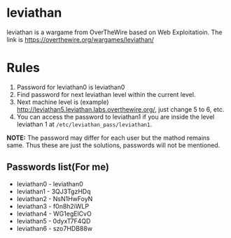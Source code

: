 # leviathan
leviathan is a wargame from OverTheWire based on Web Exploitatioin. The link is https://overthewire.org/wargames/leviathan/

# Rules
1. Password for leviathan0 is leviathan0
2. Find password for next leviathan level within the current level.
3. Next machine level is (example) http://leviathan5.leviathan.labs.overthewire.org/, just change 5 to 6, etc.
4. You can access the password to leviathan1 if you are inside the level leviathan 1 at `/etc/leviathan_pass/leviathan1`.

**NOTE:** The password may differ for each user but the mathod remains same. Thus these are just the solutions, passwords will not be mentioned.

## Passwords list(For me)
* leviathan0 - leviathan0
* leviathan1 - 3QJ3TgzHDq
* leviathan2 - NsN1HwFoyN
* leviathan3 - f0n8h2iWLP
* leviathan4 - WG1egElCvO
* leviathan5 - 0dyxT7F4QD
* leviathan6 - szo7HDB88w
